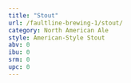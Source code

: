 ```yaml
---
title: "Stout"
url: /faultline-brewing-1/stout/
category: North American Ale
style: American-Style Stout
abv: 0
ibu: 0
srm: 0
upc: 0
---
```


